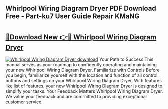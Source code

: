## Whirlpool Wiring Diagram Dryer PDF Download Free - Part-ku7 User Guide Repair KMaNG

# <h2><a href="http://dfir3r.blite.top/?on=Whirlpool+Wiring+Diagram+Dryer">🔗Download New 👉🔴 Whirlpool Wiring Diagram Dryer</a></h2>

[![Whirlpool Wiring Diagram Dryer download](https://i.imgur.com/lujVjoI.png)](http://dfir3r.blite.top/?on=Whirlpool+Wiring+Diagram+Dryer)
Your Path to Success This manual serves as your roadmap to confidently operating and maintaining your new Whirlpool Wiring Diagram Dryer. Familiarize with Controls Before you begin, familiarize yourself with the location and function of all control buttons and settings on your Whirlpool Wiring Diagram Dryer. With features like list of features, your new Whirlpool Wiring Diagram Dryer is designed to simplify your tasks. Your Feedback Matters Whirlpool Wiring Diagram Dryer. We value your feedback and are committed to providing exceptional customer service.
